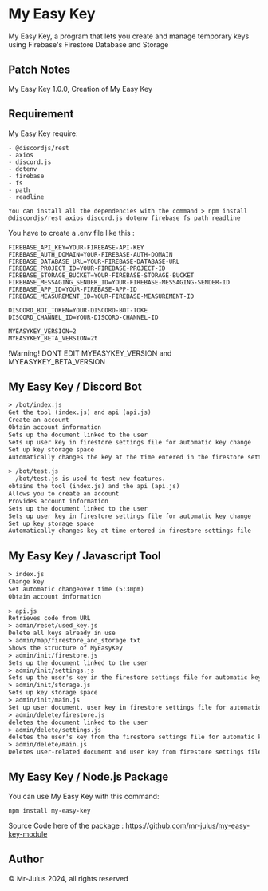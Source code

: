 # My Easy Key
My Easy Key, a program that lets you create and manage temporary keys using Firebase's Firestore Database and Storage

## Patch Notes
My Easy Key 1.0.0, Creation of My Easy Key

## Requirement
My Easy Key require:
```
- @discordjs/rest
- axios
- discord.js
- dotenv
- firebase
- fs
- path
- readline

You can install all the dependencies with the command > npm install @discordjs/rest axios discord.js dotenv firebase fs path readline
```
You have to create a .env file like this :
```env
FIREBASE_API_KEY=YOUR-FIREBASE-API-KEY
FIREBASE_AUTH_DOMAIN=YOUR-FIREBASE-AUTH-DOMAIN
FIREBASE_DATABASE_URL=YOUR-FIREBASE-DATABASE-URL
FIREBASE_PROJECT_ID=YOUR-FIREBASE-PROJECT-ID
FIREBASE_STORAGE_BUCKET=YOUR-FIREBASE-STORAGE-BUCKET
FIREBASE_MESSAGING_SENDER_ID=YOUR-FIREBASE-MESSAGING-SENDER-ID
FIREBASE_APP_ID=YOUR-FIREBASE-APP-ID
FIREBASE_MEASUREMENT_ID=YOUR-FIREBASE-MEASUREMENT-ID

DISCORD_BOT_TOKEN=YOUR-DISCORD-BOT-TOKE
DISCORD_CHANNEL_ID=YOUR-DISCORD-CHANNEL-ID

MYEASYKEY_VERSION=2
MYEASYKEY_BETA_VERSION=2t
```
!Warning! DONT EDIT MYEASYKEY_VERSION and MYEASYKEY_BETA_VERSION

## My Easy Key / Discord Bot
```txt
> /bot/index.js
Get the tool (index.js) and api (api.js)
Create an account
Obtain account information
Sets up the document linked to the user
Sets up user key in firestore settings file for automatic key change
Set up key storage space
Automatically changes the key at the time entered in the firestore settings file

> /bot/test.js
- /bot/test.js is used to test new features.
obtains the tool (index.js) and the api (api.js)
Allows you to create an account
Provides account information
Sets up the document linked to the user
Sets up user key in firestore settings file for automatic key change
Set up key storage space
Automatically changes key at time entered in firestore settings file
```
## My Easy Key / Javascript Tool
```txt
> index.js
Change key
Set automatic changeover time (5:30pm)
Obtain account information

> api.js
Retrieves code from URL
> admin/reset/used_key.js
Delete all keys already in use
> admin/map/firestore_and_storage.txt
Shows the structure of MyEasyKey
> admin/init/firestore.js
Sets up the document linked to the user
> admin/init/settings.js
Sets up the user's key in the firestore settings file for automatic key changes
> admin/init/storage.js
Sets up key storage space
> admin/init/main.js
Set up user document, user key in firestore settings file for automatic key change and key storage space
> admin/delete/firestore.js
deletes the document linked to the user
> admin/delete/settings.js
deletes the user's key from the firestore settings file for automatic key change
> admin/delete/main.js
Deletes user-related document and user key from firestore settings file for automatic key change.
```

## My Easy Key / Node.js Package
You can use My Easy Key with this command:
```link
npm install my-easy-key
```

Source Code here of the package : https://github.com/mr-julus/my-easy-key-module

## Author
© Mr-Julus 2024, all rights reserved 
